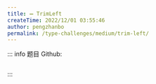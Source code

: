 ```yaml
---
title: ➖ TrimLeft
createTime: 2022/12/01 03:55:46
author: pengzhanbo
permalink: /type-challenges/medium/trim-left/
---
```


::: info 题目
Github: []()

```ts
```
:::
